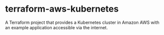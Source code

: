 # terraform-aws-kubernetes

A Terraform project that provides a Kubernetes cluster in Amazon AWS with an example application accessible via the internet.
